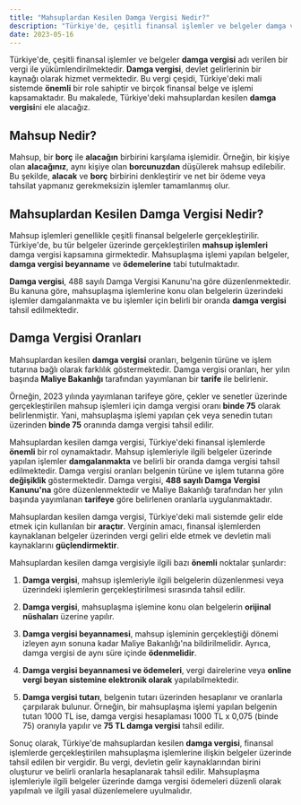 ```yaml
---
title: "Mahsuplardan Kesilen Damga Vergisi Nedir?"
description: "Türkiye'de, çeşitli finansal işlemler ve belgeler damga vergisi adı verilen bir vergi ile yükümlendirilmektedir"
date: 2023-05-16
---
```


Türkiye'de, çeşitli finansal işlemler ve belgeler **damga vergisi** adı verilen bir vergi ile yükümlendirilmektedir.
**Damga vergisi**, devlet gelirlerinin bir kaynağı olarak hizmet vermektedir. Bu vergi çeşidi, Türkiye'deki mali sistemde
**önemli** bir role sahiptir ve birçok finansal belge ve işlemi kapsamaktadır. Bu makalede, Türkiye'deki mahsuplardan
kesilen **damga vergisi**ni ele alacağız.

## Mahsup Nedir?

Mahsup, bir **borç** ile **alacağın** birbirini karşılama işlemidir. Örneğin, bir kişiye olan **alacağınız**, aynı
kişiye olan **borcunuzdan** düşülerek mahsup edilebilir. Bu şekilde, **alacak** ve **borç** birbirini denkleştirir ve
net bir ödeme veya tahsilat yapmanız gerekmeksizin işlemler tamamlanmış olur.

## Mahsuplardan Kesilen Damga Vergisi Nedir?

Mahsup işlemleri genellikle çeşitli finansal belgelerle gerçekleştirilir. Türkiye'de, bu tür belgeler üzerinde
gerçekleştirilen **mahsup işlemleri** damga vergisi kapsamına girmektedir. Mahsuplaşma işlemi yapılan belgeler, **damga
vergisi beyanname** ve **ödemelerine** tabi tutulmaktadır.

**Damga vergisi**, 488 sayılı Damga Vergisi Kanunu'na göre düzenlenmektedir. Bu kanuna göre, mahsuplaşma işlemlerine
konu olan belgelerin üzerindeki işlemler damgalanmakta ve bu işlemler için belirli bir oranda **damga vergisi** tahsil
edilmektedir.

## Damga Vergisi Oranları

Mahsuplardan kesilen **damga vergisi** oranları, belgenin türüne ve işlem tutarına bağlı olarak farklılık
göstermektedir. Damga vergisi oranları, her yılın başında **Maliye Bakanlığı** tarafından yayımlanan bir **tarife** ile
belirlenir.

Örneğin, 2023 yılında yayımlanan tarifeye göre, çekler ve senetler üzerinde gerçekleştirilen mahsup işlemleri için damga
vergisi oranı **binde 75** olarak belirlenmiştir. Yani, mahsuplaşma işlemi yapılan çek veya senedin tutarı üzerinden
**binde 75** oranında damga vergisi tahsil edilir.

Mahsuplardan kesilen damga vergisi, Türkiye'deki finansal işlemlerde **önemli** bir rol oynamaktadır. Mahsup
işlemleriyle ilgili belgeler üzerinde yapılan işlemler **damgalanmakta** ve belirli bir oranda damga vergisi tahsil
edilmektedir. Damga vergisi oranları belgenin türüne ve işlem tutarına göre **değişiklik** göstermektedir. Damga
vergisi, **488 sayılı Damga Vergisi Kanunu'na** göre düzenlenmektedir ve Maliye Bakanlığı tarafından her yılın başında
yayımlanan **tarifeye** göre belirlenen oranlarla uygulanmaktadır.

Mahsuplardan kesilen damga vergisi, Türkiye'deki mali sistemde gelir elde etmek için kullanılan bir **araçtır**.
Verginin amacı, finansal işlemlerden kaynaklanan belgeler üzerinden vergi geliri elde etmek ve devletin mali
kaynaklarını **güçlendirmektir**.

Mahsuplardan kesilen damga vergisiyle ilgili bazı **önemli** noktalar şunlardır:

1. **Damga vergisi**, mahsup işlemleriyle ilgili belgelerin düzenlenmesi veya üzerindeki işlemlerin gerçekleştirilmesi
   sırasında tahsil edilir.

2. **Damga vergisi**, mahsuplaşma işlemine konu olan belgelerin **orijinal nüshaları** üzerine yapılır.

3. **Damga vergisi beyannamesi**, mahsup işleminin gerçekleştiği dönemi izleyen ayın sonuna kadar Maliye Bakanlığı'na
   bildirilmelidir. Ayrıca, damga vergisi de aynı süre içinde **ödenmelidir**.

4. **Damga vergisi beyannamesi ve ödemeleri**, vergi dairelerine veya **online vergi beyan sistemine elektronik olarak**
   yapılabilmektedir.

5. **Damga vergisi tutarı**, belgenin tutarı üzerinden hesaplanır ve oranlarla çarpılarak bulunur. Örneğin, bir
   mahsuplaşma işlemi yapılan belgenin tutarı 1000 TL ise, damga vergisi hesaplaması 1000 TL x 0,075 (binde 75) oranıyla
   yapılır ve **75 TL damga vergisi** tahsil edilir.

Sonuç olarak, Türkiye'de mahsuplardan kesilen **damga vergisi**, finansal işlemlerde gerçekleştirilen mahsuplaşma
işlemlerine ilişkin belgeler üzerinde tahsil edilen bir vergidir. Bu vergi, devletin gelir kaynaklarından birini
oluşturur ve belirli oranlarla hesaplanarak tahsil edilir. Mahsuplaşma işlemleriyle ilgili belgeler üzerinde damga
vergisi ödemeleri düzenli olarak yapılmalı ve ilgili yasal düzenlemelere uyulmalıdır.
